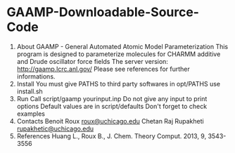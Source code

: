 # GAAMP-Downloadable-Source-Code
1) About
        GAAMP - General Automated Atomic Model Parameterization
        This program is designed to parameterize molecules for
        CHARMM additive and Drude oscillator force fields
        The server version: http://gaamp.lcrc.anl.gov/
        Please see references for further informations.
2) Install
        You must give PATHS to third party softwares in opt/PATHS
        use install.sh
3) Run
        Call script/gaamp yourinput.inp
        Do not give any input to print options
        Default values are in script/defaults
        Don't forget to check examples
4) Contacts
        Benoit Roux     roux@uchicago.edu
        Chetan Raj Rupakheti    rupakhetic@uchicago.edu
5) References
        Huang L., Roux B., J. Chem. Theory Comput. 2013, 9, 3543-3556
